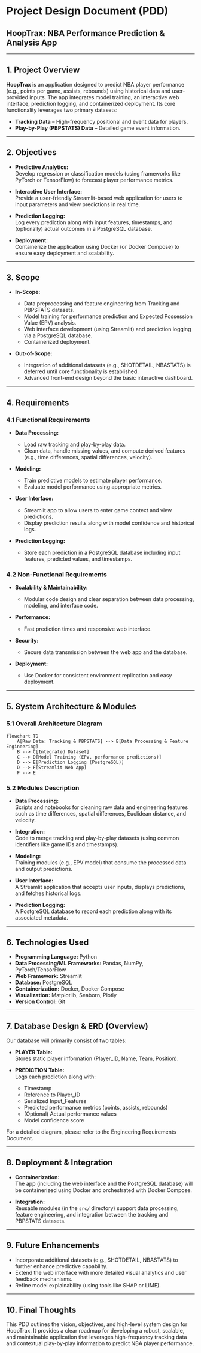 # Project Design Document (PDD)  
## HoopTrax: NBA Performance Prediction & Analysis App

---

## 1. Project Overview

**HoopTrax** is an application designed to predict NBA player performance (e.g., points per game, assists, rebounds) using historical data and user-provided inputs. The app integrates model training, an interactive web interface, prediction logging, and containerized deployment. Its core functionality leverages two primary datasets:  
- **Tracking Data** – High-frequency positional and event data for players.  
- **Play-by-Play (PBPSTATS) Data** – Detailed game event information.

---

## 2. Objectives

- **Predictive Analytics:**  
  Develop regression or classification models (using frameworks like PyTorch or TensorFlow) to forecast player performance metrics.

- **Interactive User Interface:**  
  Provide a user-friendly Streamlit-based web application for users to input parameters and view predictions in real time.

- **Prediction Logging:**  
  Log every prediction along with input features, timestamps, and (optionally) actual outcomes in a PostgreSQL database.

- **Deployment:**  
  Containerize the application using Docker (or Docker Compose) to ensure easy deployment and scalability.

---

## 3. Scope

- **In-Scope:**  
  - Data preprocessing and feature engineering from Tracking and PBPSTATS datasets.  
  - Model training for performance prediction and Expected Possession Value (EPV) analysis.  
  - Web interface development (using Streamlit) and prediction logging via a PostgreSQL database.  
  - Containerized deployment.

- **Out-of-Scope:**  
  - Integration of additional datasets (e.g., SHOTDETAIL, NBASTATS) is deferred until core functionality is established.  
  - Advanced front-end design beyond the basic interactive dashboard.

---

## 4. Requirements

### 4.1 Functional Requirements
- **Data Processing:**  
  - Load raw tracking and play-by-play data.  
  - Clean data, handle missing values, and compute derived features (e.g., time differences, spatial differences, velocity).

- **Modeling:**  
  - Train predictive models to estimate player performance.  
  - Evaluate model performance using appropriate metrics.

- **User Interface:**  
  - Streamlit app to allow users to enter game context and view predictions.  
  - Display prediction results along with model confidence and historical logs.

- **Prediction Logging:**  
  - Store each prediction in a PostgreSQL database including input features, predicted values, and timestamps.

### 4.2 Non-Functional Requirements
- **Scalability & Maintainability:**  
  - Modular code design and clear separation between data processing, modeling, and interface code.
  
- **Performance:**  
  - Fast prediction times and responsive web interface.
  
- **Security:**  
  - Secure data transmission between the web app and the database.
  
- **Deployment:**  
  - Use Docker for consistent environment replication and easy deployment.

---

## 5. System Architecture & Modules

### 5.1 Overall Architecture Diagram

```mermaid
flowchart TD
    A[Raw Data: Tracking & PBPSTATS] --> B[Data Processing & Feature Engineering]
    B --> C[Integrated Dataset]
    C --> D[Model Training (EPV, performance predictions)]
    D --> E[Prediction Logging (PostgreSQL)]
    D --> F[Streamlit Web App]
    F --> E
```

### 5.2 Modules Description
- **Data Processing:**  
  Scripts and notebooks for cleaning raw data and engineering features such as time differences, spatial differences, Euclidean distance, and velocity.

- **Integration:**  
  Code to merge tracking and play-by-play datasets (using common identifiers like game IDs and timestamps).

- **Modeling:**  
  Training modules (e.g., EPV model) that consume the processed data and output predictions.

- **User Interface:**  
  A Streamlit application that accepts user inputs, displays predictions, and fetches historical logs.

- **Prediction Logging:**  
  A PostgreSQL database to record each prediction along with its associated metadata.

---

## 6. Technologies Used

- **Programming Language:** Python  
- **Data Processing/ML Frameworks:** Pandas, NumPy, PyTorch/TensorFlow  
- **Web Framework:** Streamlit  
- **Database:** PostgreSQL  
- **Containerization:** Docker, Docker Compose  
- **Visualization:** Matplotlib, Seaborn, Plotly  
- **Version Control:** Git

---

## 7. Database Design & ERD (Overview)

Our database will primarily consist of two tables:

- **PLAYER Table:**  
  Stores static player information (Player_ID, Name, Team, Position).

- **PREDICTION Table:**  
  Logs each prediction along with:
  - Timestamp  
  - Reference to Player_ID  
  - Serialized Input_Features  
  - Predicted performance metrics (points, assists, rebounds)  
  - (Optional) Actual performance values  
  - Model confidence score

For a detailed diagram, please refer to the Engineering Requirements Document.

---

## 8. Deployment & Integration

- **Containerization:**  
  The app (including the web interface and the PostgreSQL database) will be containerized using Docker and orchestrated with Docker Compose.

- **Integration:**  
  Reusable modules (in the `src/` directory) support data processing, feature engineering, and integration between the tracking and PBPSTATS datasets.

---

## 9. Future Enhancements

- Incorporate additional datasets (e.g., SHOTDETAIL, NBASTATS) to further enhance predictive capability.
- Extend the web interface with more detailed visual analytics and user feedback mechanisms.
- Refine model explainability (using tools like SHAP or LIME).

---

## 10. Final Thoughts

This PDD outlines the vision, objectives, and high-level system design for HoopTrax. It provides a clear roadmap for developing a robust, scalable, and maintainable application that leverages high-frequency tracking data and contextual play-by-play information to predict NBA player performance.